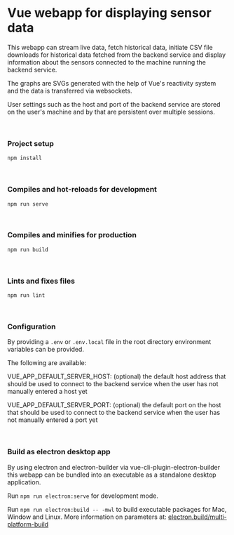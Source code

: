 # Vue webapp for displaying sensor data

This webapp can stream live data, fetch historical data, initiate CSV file downloads for historical data fetched from the backend service and display information about the sensors connected to the machine running the backend service.

The graphs are SVGs generated with the help of Vue's reactivity system and the data is transferred via websockets.

User settings such as the host and port of the backend service are stored on the user's machine and by that are persistent over multiple sessions.

<br>

### Project setup
```
npm install
```

<br>

### Compiles and hot-reloads for development
```
npm run serve
```

<br>

### Compiles and minifies for production
```
npm run build
```

<br>

### Lints and fixes files
```
npm run lint
```

<br>

### Configuration

By providing a `.env` or `.env.local` file in the root directory environment variables can be provided.

The following are available:

VUE_APP_DEFAULT_SERVER_HOST: (optional) the default host address that should be used to connect to the backend service when the user has not manually entered a host yet

VUE_APP_DEFAULT_SERVER_PORT: (optional) the default port on the host that should be used to connect to the backend service when the user has not manually entered a port yet

<br>

### Build as electron desktop app

By using electron and electron-builder via vue-cli-plugin-electron-builder this webapp can be bundled into an executable as a standalone desktop application.

Run `npm run electron:serve` for development mode.

Run `npm run electron:build -- -mwl` to build executable packages for Mac, Window and Linux. More information on parameters at: [electron.build/multi-platform-build](https://www.electron.build/multi-platform-build)
